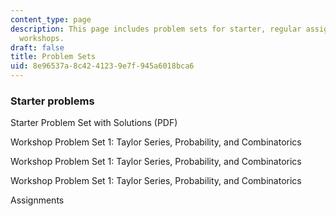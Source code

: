 ```yaml
---
content_type: page
description: This page includes problem sets for starter, regular assignments, and
  workshops.
draft: false
title: Problem Sets
uid: 8e96537a-8c42-4123-9e7f-945a6018bca6
---
```

### Starter problems

Starter Problem Set with Solutions (PDF)

Workshop Problem Set 1: Taylor Series, Probability, and Combinatorics

Workshop Problem Set 1: Taylor Series, Probability, and Combinatorics

Workshop Problem Set 1: Taylor Series, Probability, and Combinatorics

Assignments